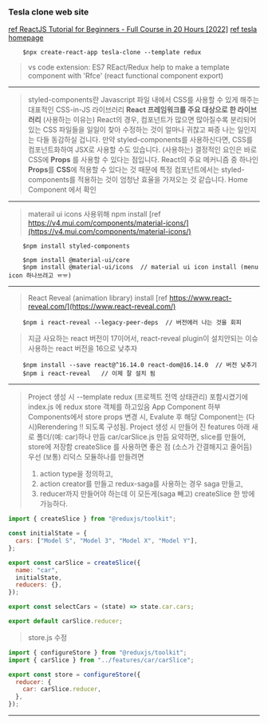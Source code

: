 ### Tesla clone web site

[ref ReactJS Tutorial for Beginners - Full Course in 20 Hours [2022]](https://www.youtube.com/watch?v=0mVbNp1ol_w)
[ref tesla homepage](https://www.tesla.com/)

```
    $npx create-react-app tesla-clone --template redux
```

> vs code extension: ES7 REact/Redux help to make a template component with
> 'Rfce' (react functional component export)

---

> styled-components란 Javascript 파일 내에서 CSS를 사용할 수 있게 해주는
> 대표적인 CSS-in-JS 라이브러리
> **React 프레임워크를 주요 대상으로 한 라이브러리**
> (사용하는 이유는) React의 경우,
> 컴포넌트가 많으면 많아질수록 분리되어 있는 CSS 파일들을
> 일일이 찾아 수정하는 것이 얼마나 귀찮고 짜증 나는 일인지는 다들 동감하실 겁니다.
> 만약 styled-components를 사용하신다면,
> CSS를 컴포넌트화하여 JSX로 사용할 수도 있습니다.
> (사용하는) 결정적인 요인은 바로 CSS에 **Props** 를 사용할 수 있다는 점입니다.
> React의 주요 메커니즘 중 하나인 **Props**를 **CSS**에 적용할 수 있다는 것 때문에
> 특정 컴포넌트에서는 styled-components를 적용하는 것이 엄청난 효율을
> 가져오는 것 같습니다.
> Home Component 에서 확인

---

> materail ui icons 사용위해 npm install
> [ref https://v4.mui.com/components/material-icons/](https://v4.mui.com/components/material-icons/)

```
    $npm install styled-components

    $npm install @material-ui/core
    $npm install @material-ui/icons  // material ui icon install (menu icon 하나쓰려고 ㅠㅠ)
```

---

> React Reveal (animation library) install
> [ref https://www.react-reveal.com/](https://www.react-reveal.com/)

```
    $npm i react-reveal --legacy-peer-deps  // 버전에러 나는 것을 회피

```

> 지금 사요하는 react 버전이 17이어서, react-reveal plugin이 설치안되는 이슈
> 사용하는 react 버전을 16으로 낮추자

```
    $npm install --save react@^16.14.0 react-dom@16.14.0  // 버전 낮추기
    $npm i react-reveal   // 이제 잘 설치 됨
```

---

> Project 생성 시 --template redux (프로젝트 전역 상태관리) 포함시켰기에
> index.js 에 redux store 객체를 <Provider store={store}> 하고있음
> App Component 하부 Components에서 store props 변경 시,
> Evalute 후 해당 Component는 (다시)Rerendering !! 되도록 구성됨.
> Project 생성 시 만들어 진 features 아래 새로 폴더/(예: car)하나 만듬
> car/carSlice.js 만듬
> 요약하면, slice를 만들어, store에 저장함
> createSlice 를 사용하면 좋은 점 (소스가 간결해지고 줄어듬)
> 우선 (보통) 리덕스 모듈하나를 만들려면
>
> 1. action type을 정의하고,
> 2. action creator를 만들고 redux-saga를 사용하는 경우 saga 만들고,
> 3. reducer까지 만들어야 하는데 이 모든게(saga 빼고)
>    createSlice 한 방에 가능하다.

```javascript
import { createSlice } from "@reduxjs/toolkit";

const initialState = {
  cars: ["Model S", "Model 3", "Model X", "Model Y"],
};

export const carSlice = createSlice({
  name: "car",
  initialState,
  reducers: {},
});

export const selectCars = (state) => state.car.cars;

export default carSlice.reducer;
```

> store.js 수정

```javascript
import { configureStore } from "@reduxjs/toolkit";
import { carSlice } from "../features/car/carSlice";

export const store = configureStore({
  reducer: {
    car: carSlice.reducer,
  },
});
```

---
